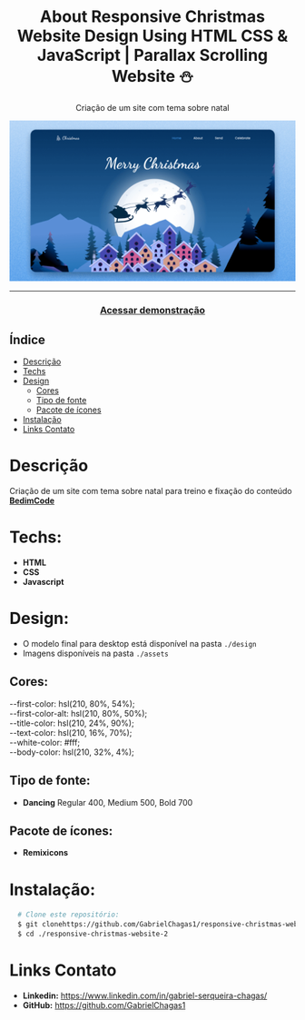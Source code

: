 <div align="center">
    <h1 align="center">About Responsive Christmas Website Design Using HTML CSS & JavaScript | Parallax Scrolling Website ⛄️</h1>
    <p>Criação de um site com tema sobre natal</p>
    <img src="./design/preview.png" alt="Logo" width="800">
</div>

---
<h3 align="center">
  <a href="https://responsive-christmas-website-2.vercel.app/">Acessar demonstração</a>
</h3>

## Índice

* [Descrição](#descrição)
* [Techs](#techs)
* [Design](#design)
  * [Cores](#cores)
  * [Tipo de fonte](#tipo-de-fonte)
  * [Pacote de ícones](#pacote-de-ícones)
* [Instalação](#instalação)
* [Links Contato](#links-contato)

# Descrição
Criação de um site com tema sobre natal para treino e fixação do conteúdo [**BedimCode**](https://www.youtube.com/channel/UCgkDs77BoEhMIgRUB4MKrtQ)

# Techs: 
- **HTML**
- **CSS**
- **Javascript**

# Design:
- O modelo final para desktop está disponível na pasta `./design`
- Imagens disponíveis na pasta `./assets`<br>

## Cores:
  --first-color: hsl(210, 80%, 54%);<br>
  --first-color-alt: hsl(210, 80%, 50%);<br>
  --title-color: hsl(210, 24%, 90%);<br>
  --text-color: hsl(210, 16%, 70%);<br>
  --white-color: #fff;<br>
  --body-color: hsl(210, 32%, 4%);<br>

## Tipo de fonte:
- **Dancing** Regular 400, Medium 500, Bold 700

## Pacote de ícones:
- **Remixicons**

# Instalação:
```bash
  # Clone este repositório:
  $ git clonehttps://github.com/GabrielChagas1/responsive-christmas-website-2.git
  $ cd ./responsive-christmas-website-2
```

# Links Contato
- **Linkedin:** https://www.linkedin.com/in/gabriel-serqueira-chagas/<br>
- **GitHub:** https://github.com/GabrielChagas1<br>